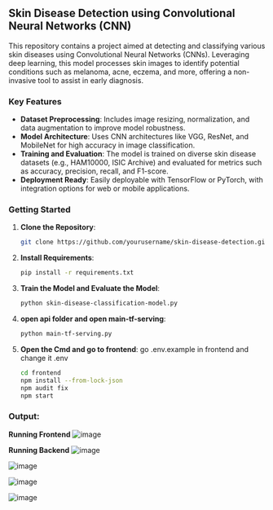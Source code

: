 

## Skin Disease Detection using Convolutional Neural Networks (CNN)

This repository contains a project aimed at detecting and classifying various skin diseases using Convolutional Neural Networks (CNNs). Leveraging deep learning, this model processes skin images to identify potential conditions such as melanoma, acne, eczema, and more, offering a non-invasive tool to assist in early diagnosis.

### Key Features
- **Dataset Preprocessing**: Includes image resizing, normalization, and data augmentation to improve model robustness.
- **Model Architecture**: Uses CNN architectures like VGG, ResNet, and MobileNet for high accuracy in image classification.
- **Training and Evaluation**: The model is trained on diverse skin disease datasets (e.g., HAM10000, ISIC Archive) and evaluated for metrics such as accuracy, precision, recall, and F1-score.
- **Deployment Ready**: Easily deployable with TensorFlow or PyTorch, with integration options for web or mobile applications.
  
### Getting Started
1. **Clone the Repository**:
   ```bash
   git clone https://github.com/yourusername/skin-disease-detection.git
   ```
2. **Install Requirements**:
   ```bash
   pip install -r requirements.txt
   ```
3. **Train the Model and Evaluate the Model**:
   ```bash
   python skin-disease-classification-model.py
   ```
4. **open api folder and open main-tf-serving**:
   ```bash
   python main-tf-serving.py
   ```
4. **Open the Cmd and go to frontend**:
   go .env.example in frontend and change it .env
   ```bash
   cd frontend
   npm install --from-lock-json
   npm audit fix
   npm start
   ```
### Output:

**Running Frontend** 
 ![image](https://github.com/user-attachments/assets/a82fcd37-642f-4429-935c-d6b0139a7861)

**Running Backend**
![image](https://github.com/user-attachments/assets/f44e574f-956b-4d0c-8e6f-637338e313d1)


![image](https://github.com/user-attachments/assets/3d8d6c14-ce9c-4482-b0e5-95455f27a6a5)


![image](https://github.com/user-attachments/assets/7f90f887-7877-4393-b502-780d92e261a7)


![image](https://github.com/user-attachments/assets/8c3ed2ab-ec05-455d-a9e5-3ca3c93ddb5d)
